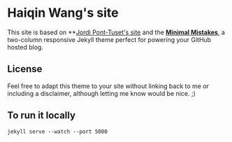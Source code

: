 # Haiqin Wang's site
This site is based on **[Jordi Pont-Tuset's site](https://github.com/jponttuset/jponttuset.github.io) and the **[Minimal Mistakes](http://mmistakes.github.io/minimal-mistakes)**, a two-column responsive Jekyll theme perfect for powering your GitHub hosted blog.



## License

Feel free to adapt this theme to your site without linking back to me or including a disclaimer, although letting me know would be nice. ;) 

## To run it locally
```
jekyll serve --watch --port 5000
```
